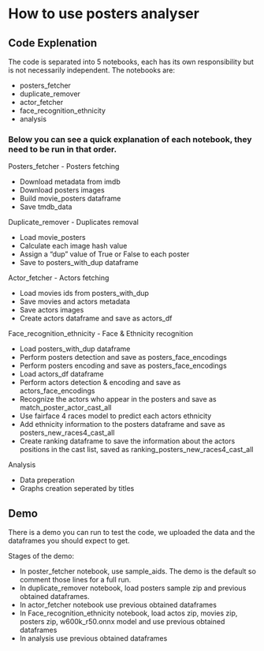 # How to use posters analyser
## Code Explenation

The code is separated into 5 notebooks, each has its own responsibility but is not necessarily independent. The notebooks are:
*   posters_fetcher
*   duplicate_remover
*   actor_fetcher
*   face_recognition_ethnicity
*   analysis


### Below you can see a quick explanation of each notebook, they need to be run in that order.

Posters_fetcher - Posters fetching
*   Download metadata from imdb
*   Download posters images
*   Build movie_posters dataframe
*   Save tmdb_data 

Duplicate_remover - Duplicates removal
*   Load movie_posters
*   Calculate each image hash value
*   Assign a “dup” value of True or False to each poster
*   Save to posters_with_dup dataframe

Actor_fetcher - Actors fetching
*   Load movies ids from posters_with_dup
*   Save movies and actors metadata
*   Save actors images
*   Create actors dataframe and save as actors_df

Face_recognition_ethnicity - Face & Ethnicity recognition
*   Load posters_with_dup dataframe
*   Perform posters detection and save as posters_face_encodings
*   Perform posters encoding and save as posters_face_encodings
*   Load actors_df dataframe
*   Perform actors detection & encoding and save as actors_face_encodings
*   Recognize the actors who appear in the posters and save as match_poster_actor_cast_all
*   Use fairface 4 races model to predict each actors ethnicity
*   Add ethnicity information to the posters dataframe and save as posters_new_races4_cast_all
*   Create ranking dataframe to save the information about the actors positions in the cast list, saved as ranking_posters_new_races4_cast_all

Analysis 
*   Data preperation
*   Graphs creation seperated by titles


## Demo
There is a demo you can run to test the code, we uploaded the data and the dataframes you should expect to get.

Stages of the demo:
*   In poster_fetcher notebook, use sample_aids. The demo is the default so comment those lines for a full run.
*   In duplicate_remover notebook, load posters sample zip and previous obtained dataframes.
*   In actor_fetcher notebook use previous obtained dataframes
*   In Face_recognition_ethnicity notebook, load actos zip, movies zip, posters zip, w600k_r50.onnx model and use previous obtained dataframes
*   In analysis use previous obtained dataframes
